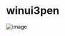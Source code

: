 # winui3pen
![image](https://github.com/user-attachments/assets/fce27c50-6dcd-4185-9e87-4a3317522df6)
